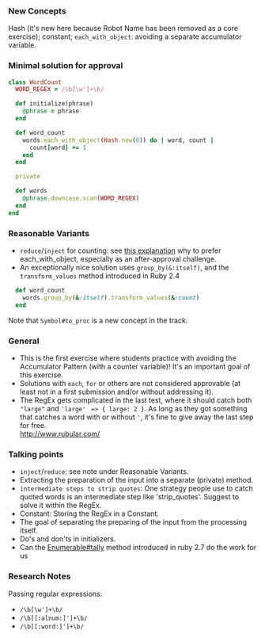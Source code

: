 ### New Concepts

Hash (it's new here because Robot Name has been removed as a core exercise); constant; `each_with_object`: avoiding a separate  accumulator variable.

### Minimal solution for approval

```ruby
class WordCount
  WORD_REGEX = /\b[\w']+\b/

  def initialize(phrase)
    @phrase = phrase
  end

  def word_count
    words.each_with_object(Hash.new(0)) do | word, count |
      count[word] += 1
    end
  end

  private

  def words
    @phrase.downcase.scan(WORD_REGEX)
  end
end

```

### Reasonable Variants

- `reduce`/`inject` for counting: see [this explanation](https://technology.customink.com/blog/2014/10/14/better-hash-injection-using-each-with-object/) why to prefer each_with_object, especially as an after-approval challenge.
- An exceptionally nice solution uses `group_by(&:itself)`, and the `transform_values` method introduced in Ruby 2.4

```ruby
  def word_count
    words.group_by(&:itself).transform_values(&:count)
  end
```

Note that `Symbol#to_proc` is a new concept in the track.

### General

- This is the first exercise where students practice with avoiding the Accumulator Pattern (with a counter variable)! It's an important goal of this exercise.
- Solutions with `each`, `for` or others are not considered approvable (at least not in a first submission and/or without addressing it).
- The RegEx gets complicated in the last test, where it should catch both `"large"` and `'large'` ` => { large: 2 }`. 
As long as they got something that catches a word with or without `'`, it's fine to give away the last step for free.  
http://www.rubular.com/ 

### Talking points

- `inject`/`reduce`: see note under Reasonable Variants.
- Extracting the preparation of the input into a separate (private) method.
- `intermediate steps to strip quotes`: One strategy people use to catch quoted words is an intermediate step like 'strip_quotes'. Suggest to solve it within the RegEx.
- Constant: Storing the RegEx in a Constant.
- The goal of separating the preparing of the input from the processing itself.
- Do's and don'ts in initializers.
- Can the [Enumerable#tally](https://ruby-doc.org/core-2.7.2/Enumerable.html#method-i-tally) method introduced in ruby 2.7 do the work for us

### Research Notes

Passing regular expressions:
- `/\b[\w']+\b/`
- `/\b[[:alnum:]']+\b/`
- `/\b[[:word:]']+\b/`

